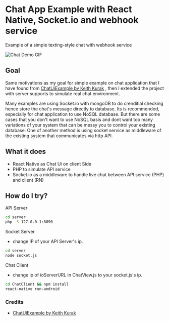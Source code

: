 # Chat App Example with React Native, Socket.io and webhook service

Example of a simple texting-style chat with webhook service

![Chat Demo GIF](https://github.com/zainozzaini/RNChatSocket/blob/master/ChatApps.gif "Chat Demo GIF")

## Goal
Same motivations as my goal for simple example on chat application that I have found from [ChatUiExample by Keith Kurak](https://github.com/llamaluvr/ChatUIExample)
 , then I extended the project with server supports to simulate real chat environment. 
 
 Many examples are using Socket.io with mongoDB to do crenditial checking hence store the chat's message directly to database. Its is recommended, especially for chat application to use NoSQL database. But there are some cases that you don't want to use NoSQL basis and dont want too many variations of your system that can be messy you to control your existing database. One of another method is using socket service as middleware of the existing system that communicates via http API. 
 
## What it does
  - React Native as Chat Ui on client Side
  - PHP to simulate API service 
  - Socket.io as a middleware to handle live chat between API service (PHP) and client (RN)

## How do I try?
API Server
```bash
cd server
php -S 127.0.0.1:8090
```
Socket Server
- change IP of your API Server's ip.
```bash
cd server
node socket.js
```

Chat Client
- change ip of ioServerURL in ChatView.js to your socket.js's ip.
```bash
cd ChatClient && npm install
react-native run-android
```

### Credits
- [ChatUiExample by Keith Kurak](https://github.com/llamaluvr/ChatUIExample)


 